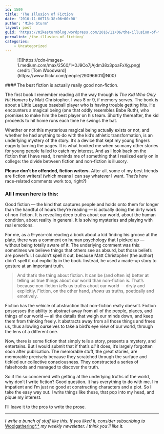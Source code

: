 ```yaml
---
id: 1509
title: 'The Illusion of Fiction'
date: '2016-11-06T13:38:06+00:00'
author: 'Mike Sturm'
layout: post
guid: 'https://mikesturmblog.wordpress.com/2016/11/06/the-illusion-of-fiction/'
permalink: /the-illusion-of-fiction/
categories:
    - Uncategorized
---
```


<figure class="wp-caption">![](https://cdn-images-1.medium.com/max/2560/1*0J9Co7jAjdm38x3poaFxXg.png)<figcaption class="wp-caption-text">credit: [Tom Woodward](https://www.flickr.com/people/29096601@N00)</figcaption></figure>#### The best fiction is actually really good non-fiction.

The first book I remember reading all the way through is *The Kid Who Only Hit Homers* by Matt Christopher. I was 8 or 9, if memory serves. The book is about a Little League baseball player who is having trouble getting hits. He encounters a magical being (one that oddly resembles Babe Ruth), who promises to make him the best player on his team. Shortly thereafter, the kid proceeds to hit home runs each time he swings the bat.

Whether or not this mysterious magical being actually exists or not, and whether he had anything to do with the kid’s athletic transformation, is an underlying mystery of the story. It’s a device that kept my young fingers eagerly turning the pages. It is what hooked me when so many other stories for young people failed to catch my interest. And as I look back on the fiction that I have read, it reminds me of something that I realized early on in college: the divide between fiction and non-fiction is illusory.

**Please don’t be offended, fiction writers.** After all, some of my best friends are fiction writers! (which means I can say whatever I want. That’s how race-related comments work too, right?)

### All I mean here is this:

Good fiction — the kind that captures people and holds onto them for longer than the handful of hours they’re reading — is actually doing the dirty work of non-fiction. It is revealing deep truths about our world, about the human condition, about reality in general. It is solving mysteries and playing with real emotions.

For me, as a 9-year-old reading a book about a kid finding his groove at the plate, there was a comment on human psychology that I picked up — without being totally aware of it. The underlying comment was this: sometimes we believe things that others see as absurd, but those beliefs are powerful. I couldn’t spell it out, because Matt Christopher (the author) didn’t spell it out explicitly in the book. Instead, he used a made-up story to gesture at an important truth.

> And that’s the thing about fiction. It can be (and often is) better at telling us true things about our world than non-fiction is. That’s because non-fiction *tells* us truths about our world — dryly and explicitly. Fiction, on the other hand, *shows* us truths, poetically and emotively.

Fiction has the vehicle of abstraction that non-fiction really doesn’t. Fiction possesses the ability to abstract away from all of the people, places, and things of our world — all the details that weigh our minds down, and keep them from thinking freely. It abstracts away from all those things and frees us, thus allowing ourselves to take a bird’s eye view of our world, through the lens of a different one.

Now, there is some fiction that simply tells a story, presents a mystery, and entertains. But I would submit that if that’s *all* it does, it’s largely forgotten soon after publication. The memorable stuff, the great stories, are memorable precisely because they scratched through the surface and tickled our collective consciousness. They constructed a series of falsehoods and managed to discover the truth.

So if I’m so concerned with getting at the underlying truths of the world, why don’t I write fiction? Good question. It has everything to do with me. I’m impatient and I’m just no good at constructing characters and a plot. So I take the easy way out. I write things like these, that pop into my head, and pique my interest.

I’ll leave it to the pros to write the prose.

---

*I write a bunch of stuff like this. If you liked it, consider s*[*ubscribing to* Woolgathering*,*](http://tinyletter.com/mike_sturm) *my weekly newsletter. I think you’ll like it.*